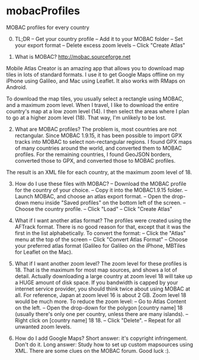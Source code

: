 mobacProfiles
=============

MOBAC profiles for every country

0. TL;DR
– Get your country profile
– Add it to your MOBAC folder
– Set your export format
– Delete excess zoom levels
– Click "Create Atlas"

1. What is MOBAC?
http://mobac.sourceforge.net

Mobile Atlas Creator is an amazing app that allows you to download map tiles in lots of standard formats. 
I use it to get Google Maps offline on my iPhone using Galileo, and Mac using Leaflet. It also works with RMaps on Android.

To download the map tiles, you usually select a rectangle using MOBAC, and a maximum zoom level. 
When I travel, I like to download the entire country's map at a low zoom level (14).
I then select the areas where I plan to go at a higher zoom level (18). That way, I'm unlikely to be lost. 

2. What are MOBAC profiles?
The problem is, most countries are not rectangular. 
Since MOBAC 1.9.15, it has been possible to import GPX tracks into MOBAC to select non-rectangular regions. 
I found GPX maps of many countries around the world, and converted them to MOBAC profiles. 
For the remaining countries, I found GeoJSON borders, converted those to GPX, and converted those to MOBAC profiles. 

The result is an XML file for each country, at the maximum zoom level of 18. 

3. How do I use these files with MOBAC?
– Download the MOBAC profile for the country of your choice.
– Copy it into the MOBAC1.9.15 folder. 
– Launch MOBAC, and choose an atlas export format. 
– Open the drop-down menu inside "Saved profiles" on the bottom left of the screen. 
– Choose the country profile. 
– Click "Load"
– Click "Create Atlas"

4. What if I want another atlas format?
The profiles were created using the AFTrack format. 
There is no good reason for that, except that it was the first in the list alphabetically. 
To convert the format:
– Click the "Atlas" menu at the top of the screen
– Click "Convert Atlas Format"
– Choose your preferred atlas format (Galileo for Galileo on the iPhone, MBTiles for Leaflet on the Mac). 

5. What if I want another zoom level?
The zoom level for these profiles is 18. That is the maximum for most map sources, and shows a lot of detail. 
Actually downloading a large country at zoom level 18 will take up a HUGE amount of disk space. 
If you bandwidth is capped by your internet service provider, you should think twice about using MOBAC at all. 
For reference, Japan at zoom level 16 is about 2 GB. Zoom level 18 would be much more. 
To reduce the zoom level:
– Go to Atlas Content on the left.
– Open the drop-down for the polygon [country name] 18 (usually there's only one per country, unless there are many islands).
– Right click on [country name] 18 18. 
– Click "Delete".
– Repeat for all unwanted zoom levels. 

6. How do I add Google Maps?
Short answer: it's copyright infringement. Don't do it. 
Long answer: Study how to set up custom mapsources using XML. There are some clues on the MOBAC forum. Good luck :). 